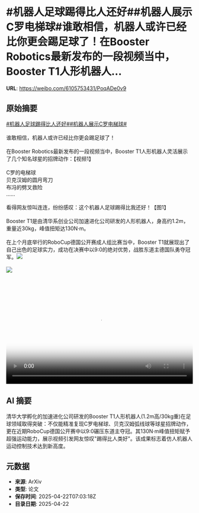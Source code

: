 # #机器人足球踢得比人还好##机器人展示C罗电梯球#谁敢相信，机器人或许已经比你更会踢足球了！在Booster Robotics最新发布的一段视频当中，Booster T1人形机器人...

**URL**: https://weibo.com/6105753431/PoqADe0v9

## 原始摘要

<a href="https://m.weibo.cn/search?containerid=231522type%3D1%26t%3D10%26q%3D%23%E6%9C%BA%E5%99%A8%E4%BA%BA%E8%B6%B3%E7%90%83%E8%B8%A2%E5%BE%97%E6%AF%94%E4%BA%BA%E8%BF%98%E5%A5%BD%23&amp;extparam=%23%E6%9C%BA%E5%99%A8%E4%BA%BA%E8%B6%B3%E7%90%83%E8%B8%A2%E5%BE%97%E6%AF%94%E4%BA%BA%E8%BF%98%E5%A5%BD%23" data-hide=""><span class="surl-text">#机器人足球踢得比人还好#</span></a><a href="https://m.weibo.cn/search?containerid=231522type%3D1%26t%3D10%26q%3D%23%E6%9C%BA%E5%99%A8%E4%BA%BA%E5%B1%95%E7%A4%BAC%E7%BD%97%E7%94%B5%E6%A2%AF%E7%90%83%23&amp;extparam=%23%E6%9C%BA%E5%99%A8%E4%BA%BA%E5%B1%95%E7%A4%BAC%E7%BD%97%E7%94%B5%E6%A2%AF%E7%90%83%23" data-hide=""><span class="surl-text">#机器人展示C罗电梯球#</span></a><br><br>谁敢相信，机器人或许已经比你更会踢足球了！<br><br>在Booster Robotics最新发布的一段视频当中，Booster T1人形机器人灵活展示了几个知名球星的招牌动作：【视频1】<br><br>C罗的电梯球<br>贝克汉姆的圆月弯刀<br>布冯的劈叉救险<br>……<br><br>看得网友惊叫连连，纷纷感叹：这个机器人足球踢得比我还好！【图1】<br><br>Booster T1是由清华系创业公司加速进化公司研发的人形机器人，身高约1.2m，重量近30kg，峰值扭矩达130N·m。<br><br>在上个月底举行的RoboCup德国公开赛成人组比赛当中，Booster T1就展现出了自己出色的足球实力，成功在决赛中以9:0的绝对优势，战胜东道主德国队勇夺冠军。<img style="" src="https://tvax4.sinaimg.cn/large/006Fd7o3ly1i0pil57twoj30zk0k0mya.jpg" referrerpolicy="no-referrer"><br><br><img style="" src="https://tvax3.sinaimg.cn/large/006Fd7o3gy1i0pijhlf0ej30wo0wswxj.jpg" referrerpolicy="no-referrer"><br><br><br clear="both"><div style="clear: both"></div><video controls="controls" poster="https://tvax1.sinaimg.cn/orj480/006Fd7o3ly1i0pil4djjcj30zk0k0mya.jpg" style="width: 100%"><source src="https://f.video.weibocdn.com/o0/CwNWJ6Urlx08nFyWz0CI01041200icPM0E010.mp4?label=mp4_720p&amp;template=1280x720.25.0&amp;ori=0&amp;ps=1CwnkDw1GXwCQx&amp;Expires=1745308964&amp;ssig=9ZVb%2BZ0BR1&amp;KID=unistore,video"><source src="https://f.video.weibocdn.com/o0/AS4zWLJSlx08nFyVXTZS010412009EU10E010.mp4?label=mp4_hd&amp;template=852x480.25.0&amp;ori=0&amp;ps=1CwnkDw1GXwCQx&amp;Expires=1745308964&amp;ssig=nSyS9vNp68&amp;KID=unistore,video"><source src="https://f.video.weibocdn.com/o0/fL0QpW3tlx08nFyVOVLy0104120062yf0E010.mp4?label=mp4_ld&amp;template=640x360.25.0&amp;ori=0&amp;ps=1CwnkDw1GXwCQx&amp;Expires=1745308964&amp;ssig=B3NHp8AdBV&amp;KID=unistore,video"><p>视频无法显示，请前往<a href="https://video.weibo.com/show?fid=1034%3A5158220445188137" target="_blank" rel="noopener noreferrer">微博视频</a>观看。</p></video>

## AI 摘要

清华大学孵化的加速进化公司研发的Booster T1人形机器人(1.2m高/30kg重)在足球领域取得突破：不仅能精准复现C罗电梯球、贝克汉姆弧线球等球星招牌动作，更在近期RoboCup德国公开赛中以9:0碾压东道主夺冠。其130N·m峰值扭矩赋予超强运动能力，展示视频引发网友惊叹"踢得比人类好"。该成果标志着仿人机器人运动控制技术达到新高度。

## 元数据

- **来源**: ArXiv
- **类型**: 论文
- **保存时间**: 2025-04-22T07:03:18Z
- **目录日期**: 2025-04-22
